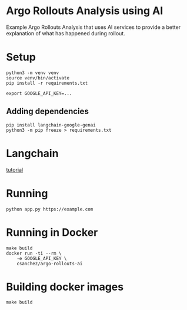 # Argo Rollouts Analysis using AI

Example Argo Rollouts Analysis that uses AI services to provide a better explanation
of what has happened during rollout.

# Setup

```
python3 -m venv venv
source venv/bin/activate
pip install -r requirements.txt

export GOOGLE_API_KEY=...
```

## Adding dependencies

```
pip install langchain-google-genai
python3 -m pip freeze > requirements.txt
```

# Langchain

[tutorial](https://python.langchain.com/v0.2/docs/tutorials/llm_chain/)

# Running

```
python app.py https://example.com
```

# Running in Docker

```
make build
docker run -ti --rm \
    -e GOOGLE_API_KEY \
    csanchez/argo-rollouts-ai
```

# Building docker images

```shell
make build
```
